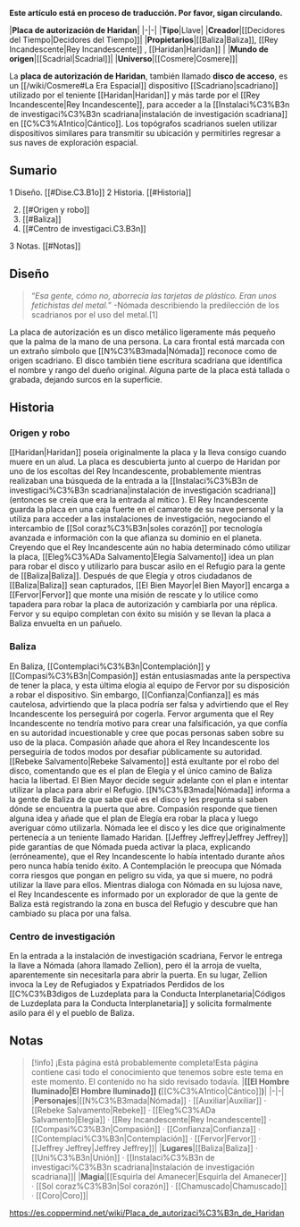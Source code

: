 **Este artículo está en proceso de traducción. Por favor, sigan circulando.**


|**Placa de autorización de Haridan**|
|-|-|
|**Tipo**|Llave|
|**Creador**|[[Decidores del Tiempo\|Decidores del Tiempo]]|
|**Propietarios**|[[Baliza\|Baliza]], [[Rey Incandescente\|Rey Incandescente]] , [[Haridan\|Haridan]] |
|**Mundo de origen**|[[Scadrial\|Scadrial]]|
|**Universo**|[[Cosmere\|Cosmere]]|

La **placa de autorización de Haridan**, también llamado **disco de acceso**, es un [[/wiki/Cosmere#La Era Espacial]] dispositivo [[Scadriano\|scadriano]] utilizado por el teniente [[Haridan\|Haridan]] y más tarde por el [[Rey Incandescente\|Rey Incandescente]], para acceder a la [[Instalaci%C3%B3n de investigaci%C3%B3n scadriana\|instalación de investigación scadriana]] en [[C%C3%A1ntico\|Cántico]]. Los topógrafos scadrianos suelen utilizar dispositivos similares para transmitir su ubicación y permitirles regresar a sus naves de exploración espacial.

## Sumario

1 Diseño. [[#Dise.C3.B1o]] 
2 Historia. [[#Historia]] 

2. [[#Origen y robo]] 
2. [[#Baliza]] 
2. [[#Centro de investigaci.C3.B3n]] 


3 Notas. [[#Notas]] 


## Diseño
>“*Esa gente, cómo no, aborrecía las tarjetas de plástico. Eran unos fetichistas del metal.*”
\-Nómada describiendo la predilección de los scadrianos por el uso del metal.[1]

La placa de autorización es un disco metálico ligeramente más pequeño que la palma de la mano de una persona. La cara frontal está marcada con un extraño símbolo que [[N%C3%B3mada\|Nómada]] reconoce como de origen scadriano. El disco también tiene escritura scadriana que identifica el nombre y rango del dueño original. Alguna parte de la placa está tallada o grabada, dejando surcos en la superficie.

## Historia
### Origen y robo
[[Haridan\|Haridan]] poseía originalmente la placa y la lleva consigo cuando muere en un alud. La placa es descubierta junto al cuerpo de Haridan por uno de los escoltas del Rey Incandescente, probablemente mientras realizaban una búsqueda de la entrada a la [[Instalaci%C3%B3n de investigaci%C3%B3n scadriana\|instalación de investigación scadriana]] (entonces se creía que era la entrada al mítico ). El Rey Incandescente guarda la placa en una caja fuerte en el camarote de su nave personal y la utiliza para acceder a las instalaciones de investigación, negociando el intercambio de [[Sol coraz%C3%B3n\|soles corazón]] por tecnología avanzada e información con la que afianza su dominio en el planeta.
Creyendo que el Rey Incandescente aún no había determinado cómo utilizar la placa, [[Eleg%C3%ADa Salvamento\|Elegía Salvamento]] idea un plan para robar el disco y utilizarlo para buscar asilo en el Refugio para la gente de [[Baliza\|Baliza]]. Después de que Elegía y otros ciudadanos de [[Baliza\|Baliza]] sean capturados, [[El Bien Mayor\|el Bien Mayor]] encarga a [[Fervor\|Fervor]] que monte una misión de rescate y lo utilice como tapadera para robar la placa de autorización y cambiarla por una réplica. Fervor y su equipo completan con éxito su misión y se llevan la placa a Baliza envuelta en un pañuelo.

### Baliza
En Baliza, [[Contemplaci%C3%B3n\|Contemplación]] y [[Compasi%C3%B3n\|Compasión]] están entusiasmadas ante la perspectiva de tener la placa, y esta última elogia al equipo de Fervor por su disposición a robar el dispositivo. Sin embargo, [[Confianza\|Confianza]] es más cautelosa, advirtiendo que la placa podría ser falsa y advirtiendo que el Rey Incandescente los perseguirá por cogerla. Fervor argumenta que el Rey Incandescente no tendría motivo para crear una falsificación, ya que confía en su autoridad incuestionable y cree que pocas personas saben sobre su uso de la placa. Compasión añade que ahora el Rey Incandescente los perseguiría de todos modos por desafiar públicamente su autoridad. [[Rebeke Salvamento\|Rebeke Salvamento]] está exultante por el robo del disco, comentando que es el plan de Elegía y el único camino de Baliza hacia la libertad. El Bien Mayor decide seguir adelante con el plan e intentar utilizar la placa para abrir el Refugio.
[[N%C3%B3mada\|Nómada]] informa a la gente de Baliza de que sabe qué es el disco y les pregunta si saben dónde se encuentra la puerta que abre. Compasión responde que tienen alguna idea y añade que el plan de Elegía era robar la placa y luego averiguar cómo utilizarla. Nómada lee el disco y les dice que originalmente pertenecía a un teniente llamado Haridan. [[Jeffrey Jeffrey\|Jeffrey Jeffrey]] pide garantías de que Nómada pueda activar la placa, explicando (erróneamente), que el Rey Incandescente lo había intentado durante años pero nunca había tenido éxito. A Contemplación le preocupa que Nómada corra riesgos que pongan en peligro su vida, ya que si muere, no podrá utilizar la llave para ellos.
Mientras dialoga con Nómada en su lujosa nave, el Rey Incandescente es informado por un explorador de que la gente de Baliza está registrando la zona en busca del Refugio y descubre que han cambiado su placa por una falsa.

### Centro de investigación
En la entrada a la instalación de investigación scadriana, Fervor le entrega la llave a Nómada (ahora llamado Zellion), pero él la arroja de vuelta, aparentemente sin necesitarla para abrir la puerta. En su lugar, Zellion invoca la Ley de Refugiados y Expatriados Perdidos de los [[C%C3%B3digos de Luzdeplata para la Conducta Interplanetaria\|Códigos de Luzdeplata para la Conducta Interplanetaria]] y solicita formalmente asilo para él y el pueblo de Baliza.

## Notas

> [!info] ¡Esta página está probablemente completa!Esta página contiene casi todo el conocimiento que tenemos sobre este tema en este momento.
El contenido no ha sido revisado todavía.
|**[[El Hombre Iluminado\|El Hombre Iluminado]] (**[[C%C3%A1ntico\|Cántico]]**)**|
|-|-|
|**Personajes**|[[N%C3%B3mada\|Nómada]] · [[Auxiliar\|Auxiliar]] · [[Rebeke Salvamento\|Rebeke]] · [[Eleg%C3%ADa Salvamento\|Elegía]] · [[Rey Incandescente\|Rey Incandescente]] · [[Compasi%C3%B3n\|Compasión]] · [[Confianza\|Confianza]] · [[Contemplaci%C3%B3n\|Contemplación]] · [[Fervor\|Fervor]] · [[Jeffrey Jeffrey\|Jeffrey Jeffrey]]|
|**Lugares**|[[Baliza\|Baliza]] · [[Uni%C3%B3n\|Unión]] · [[Instalaci%C3%B3n de investigaci%C3%B3n scadriana\|Instalación de investigación scadriana]]|
|**Magia**|[[Esquirla del Amanecer\|Esquirla del Amanecer]] · [[Sol coraz%C3%B3n\|Sol corazón]] · [[Chamuscado\|Chamuscado]] · [[Coro\|Coro]]|



https://es.coppermind.net/wiki/Placa_de_autorizaci%C3%B3n_de_Haridan